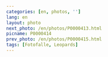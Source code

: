 ```yaml
---
categories: [en, photos, '']
lang: en
layout: photo
next_photo: /en/photos/P0000413.html
picname: P0000414
prev_photo: /en/photos/P0000415.html
tags: [Fotofalle, Leopards]
---
```

